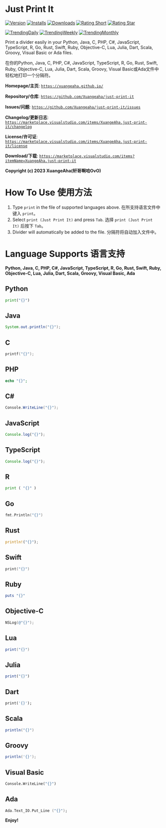 # Just Print It

[![Version](https://vsmarketplacebadges.dev/version/xuangeaha.just-print-it.svg?&colorB=orange)](https://marketplace.visualstudio.com/items?itemName=xuangeaha.just-print-it) [![Installs](https://vsmarketplacebadges.dev/installs/xuangeaha.just-print-it.svg)](https://marketplace.visualstudio.com/items?itemName=xuangeaha.just-print-it) [![Downloads](https://vsmarketplacebadges.dev/downloads/xuangeaha.just-print-it.svg)](https://marketplace.visualstudio.com/items?itemName=xuangeaha.just-print-it) [![Rating Short](https://vsmarketplacebadges.dev/rating-short/xuangeaha.just-print-it.svg)](https://marketplace.visualstudio.com/items?itemName=xuangeaha.just-print-it) [![Rating Star](https://vsmarketplacebadges.dev/rating-star/xuangeaha.just-print-it.svg)](https://marketplace.visualstudio.com/items?itemName=xuangeaha.just-print-it)

[![TrendingDaily](https://vsmarketplacebadges.dev/trending-daily/xuangeaha.just-print-it.svg?&colorB=blue)](https://marketplace.visualstudio.com/items?itemName=xuangeaha.just-print-it) [![TrendingWeekly](https://vsmarketplacebadges.dev/trending-weekly/xuangeaha.just-print-it.svg?&colorB=blue)](https://marketplace.visualstudio.com/items?itemName=xuangeaha.just-print-it) [![TrendingMonthly](https://vsmarketplacebadges.dev/trending-monthly/xuangeaha.just-print-it.svg?&colorB=blue)](https://marketplace.visualstudio.com/items?itemName=xuangeaha.just-print-it)

Print a divider easily in your Python, Java, C, PHP, C#, JavaScript, TypeScript, R, Go, Rust, Swift, Ruby, Objective-C, Lua, Julia, Dart, Scala, Groovy, Visual Basic or Ada files.

在你的Python, Java, C, PHP, C#, JavaScript, TypeScript, R, Go, Rust, Swift, Ruby, Objective-C, Lua, Julia, Dart, Scala, Groovy, Visual Basic或Ada文件中轻松地打印一个分隔符。

**Homepage/主页**: [`https://xuangeaha.github.io/`](https://xuangeaha.github.io/)

**Repository/仓库**: [`https://github.com/Xuangeaha/just-print-it`](https://github.com/Xuangeaha/just-print-it)

**Issues/问题**: [`https://github.com/Xuangeaha/just-print-it/issues`](https://github.com/Xuangeaha/just-print-it/issues)

**Changelog/更新日志**: [`https://marketplace.visualstudio.com/items/XuangeAha.just-print-it/changelog`](https://marketplace.visualstudio.com/items/XuangeAha.just-print-it/changelog)

**License/许可证**: [`https://marketplace.visualstudio.com/items/XuangeAha.just-print-it/license`](https://marketplace.visualstudio.com/items/XuangeAha.just-print-it/license)

**Download/下载**: [`https://marketplace.visualstudio.com/items?itemName=XuangeAha.just-print-it`](https://marketplace.visualstudio.com/items?itemName=XuangeAha.just-print-it)

**Copyright (c) 2023 XuangeAha(轩哥啊哈OvO)**

# How To Use 使用方法

1. Type `print` in the file of supported languages above.  在所支持语言文件中键入 `print`。
2. Select `print (Just Print It)` and press `Tab`.  选择 `print (Just Print It)` 后按下 `Tab`。
3. Divider will automatically be added to the file.  分隔符将自动加入文件中。

# Language Supports 语言支持

**Python, Java, C, PHP, C#, JavaScript, TypeScript, R, Go, Rust, Swift, Ruby, Objective-C, Lua, Julia, Dart, Scala, Groovy, Visual Basic, Ada**

## Python

```python
print("{}")
```

## Java

```java
System.out.println("{}");
```

## C

```c
printf("{}");
```

## PHP

```php
echo "{}";
```

## C#

```csharp
Console.WriteLine("{}");
```

## JavaScript

```javascript
Console.log("{}");
```

## TypeScript

```typescript
Console.log("{}");
```

## R

```python
print ( "{}" )
```

## Go

```go
fmt.Println("{}")
```

## Rust

```rust
println!("{}");
```

## Swift

```swift
print("{}")
```

## Ruby

```ruby
puts "{}"
```

## Objective-C

```objectivec
NSLog(@"{}");
```

## Lua

```lua
print("{}")
```

## Julia

```julia
print("{}")
```

## Dart

```dart
print('{}');
```

## Scala

```scala
println("{}")
```

## Groovy

```groovy
println('{}');
```

## Visual Basic

```vb
Console.WriteLine("{}")
```

## Ada

```ada
Ada.Text_IO.Put_Line ("{}");
```

**Enjoy!**
